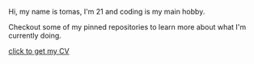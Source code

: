 Hi, my name is tomas, I'm 21 and coding is my main hobby.

Checkout some of my pinned repositories to learn more about what I'm currently doing.

[click to get my CV](https://zifcak.dev/assets/cv-zifcak.pdf)
